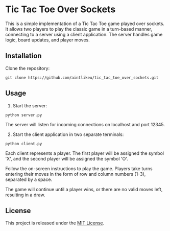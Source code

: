 # Tic Tac Toe Over Sockets
This is a simple implementation of a Tic Tac Toe game played over sockets. It allows two players to play the classic game in a turn-based manner, connecting to a server using a client application. The server handles game logic, board updates, and player moves.

## Installation
Clone the repository:
```
git clone https://github.com/aintlikeu/tic_tac_toe_over_sockets.git
```

## Usage
1. Start the server:
```
python server.py
```
The server will listen for incoming connections on localhost and port 12345.

2. Start the client application in two separate terminals:
```
python client.py
```
Each client represents a player. The first player will be assigned the symbol 'X', and the second player will be assigned the symbol 'O'.

Follow the on-screen instructions to play the game. Players take turns entering their moves in the form of row and column numbers (1-3), separated by a space.

The game will continue until a player wins, or there are no valid moves left, resulting in a draw.

## License
This project is released under the [MIT License](https://opensource.org/licenses/MIT).